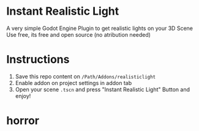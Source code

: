 # Instant Realistic Light


A very simple Godot Engine Plugin to get realistic lights on your 3D Scene
Use free, its free and open source (no atribution needed)


# Instructions
1. Save this repo content on ``/Path/Addons/realisticlight``
2. Enable addon on project settings in addon tab
3. Open your scene ``.tscn`` and press "Instant Realistic Light" Button and enjoy!
# horror
